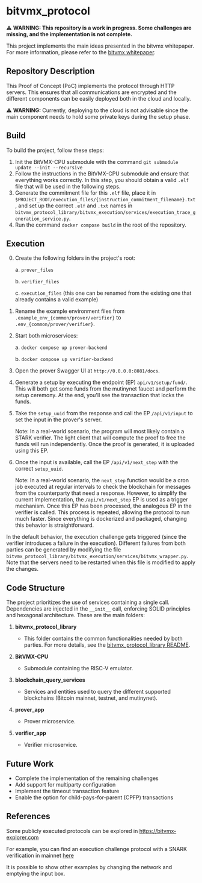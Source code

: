 # bitvmx_protocol

⚠️ **WARNING: This repository is a work in progress. Some challenges are missing, and the implementation is not complete.**

This project implements the main ideas presented in the bitvmx whitepaper. For more information, please refer to the [bitvmx whitepaper](https://bitvmx.org/files/bitvmx-whitepaper.pdf).

## Repository Description

This Proof of Concept (PoC) implements the protocol through HTTP servers. This ensures that all communications are encrypted and the different components can be easily deployed both in the cloud and locally.

⚠️ **WARNING:** Currently, deploying to the cloud is not advisable since the main component needs to hold some private keys during the setup phase.


## Build

To build the project, follow these steps:
1. Init the BitVMX-CPU submodule with the command `git submodule update --init --recursive`
2. Follow the instructions in the BitVMX-CPU submodule and ensure that everything works correctly. In this step, you should obtain a valid `.elf` file that will be used in the following steps.
3. Generate the commitment file for this `.elf` file, place it in `$PROJECT_ROOT/execution_files/{instruction_commitment_filename}.txt`, and set up the correct `.elf` and `.txt` names in `bitvmx_protocol_library/bitvmx_execution/services/execution_trace_generation_service.py`.
4. Run the command `docker compose build` in the root of the repository.

## Execution

0. Create the following folders in the project's root:

   a. `prover_files`

   b. `verifier_files`

   c. `execution_files` (this one can be renamed from the existing one that already contains a valid example)

1. Rename the example environment files from `.example_env_{common/prover/verifier}` to `.env_{common/prover/verifier}`.

2. Start both microservices:

   a. `docker compose up prover-backend`
   
   b. `docker compose up verifier-backend`
   
3. Open the prover Swagger UI at `http://0.0.0.0:8081/docs`.

4. Generate a setup by executing the endpoint (EP) `api/v1/setup/fund/`. This will both get some funds from the mutinynet faucet and perform the setup ceremony. At the end, you'll see the transaction that locks the funds.

5. Take the `setup_uuid` from the response and call the EP `/api/v1/input` to set the input in the prover's server.

   Note: In a real-world scenario, the program will most likely contain a STARK verifier. The light client that will compute the proof to free the funds will run independently. Once the proof is generated, it is uploaded using this EP.

6. Once the input is available, call the EP `/api/v1/next_step` with the correct `setup_uuid`. 

    Note: In a real-world scenario, the `next_step` function would be a cron job executed at regular intervals to check the blockchain for messages from the counterparty that need a response. However, to simplify the current implementation, the `/api/v1/next_step` EP is used as a trigger mechanism. Once this EP has been processed, the analogous EP in the verifier is called. This process is repeated, allowing the protocol to run much faster. Since everything is dockerized and packaged, changing this behavior is straightforward.

In the default behavior, the execution challenge gets triggered (since the verifier introduces a failure in the execution). Different failures from both parties can be generated by modifying the file `bitvmx_protocol_library/bitvmx_execution/services/bitvmx_wrapper.py`. Note that the servers need to be restarted when this file is modified to apply the changes.


## Code Structure

The project prioritizes the use of services containing a single call. Dependencies are injected in the `__init__` call, enforcing SOLID principles and hexagonal architecture. These are the main folders:

1. **bitvmx_protocol_library**
   - This folder contains the common functionalities needed by both parties. For more details, see the [bitvmx_protocol_library README](./bitvmx_protocol_library/README.md).

2. **BitVMX-CPU**
   - Submodule containing the RISC-V emulator.

3. **blockchain_query_services**
   - Services and entities used to query the different supported blockchains (Bitcoin mainnet, testnet, and mutinynet).

4. **prover_app**
   - Prover microservice.

5. **verifier_app**
   - Verifier microservice.


## Future Work

- Complete the implementation of the remaining challenges
- Add support for multiparty configuration
- Implement the timeout transaction feature
- Enable the option for child-pays-for-parent (CPFP) transactions

## References

Some publicly executed protocols can be explored in https://bitvmx-explorer.com

For example, you can find an execution challenge protocol with a SNARK verification in mainnet [here](https://bitvmx-explorer.com/protocol?network=mainnet&txid=315fdd660aec892f452791827e5e961283851df411c1132e5544505d9d855279)

It is possible to show other examples by changing the network and emptying the input box.